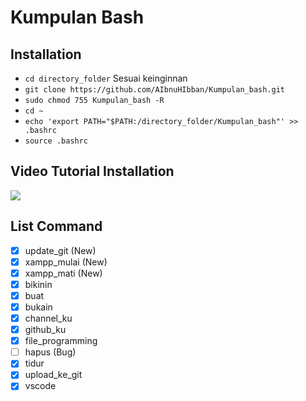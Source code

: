 # Kumpulan Bash 

## Installation

 - `cd directory_folder` Sesuai keinginnan
 - `git clone https://github.com/AIbnuHIbban/Kumpulan_bash.git`
 - `sudo chmod 755 Kumpulan_bash -R`
 - `cd ~`
 - `echo 'export PATH="$PATH:/directory_folder/Kumpulan_bash"' >> .bashrc`
 - `source .bashrc`
 
## Video Tutorial Installation

[![](http://img.youtube.com/vi/K3wtjZlyklY/0.jpg)](http://www.youtube.com/watch?v=K3wtjZlyklY "")

## List Command

 - [x] update_git (New)
 - [x] xampp_mulai (New)
 - [x] xampp_mati (New)
 - [x] bikinin
 - [x] buat
 - [x] bukain
 - [x] channel_ku
 - [x] github_ku
 - [x] file_programming
 - [ ] hapus (Bug)
 - [x] tidur
 - [x] upload_ke_git
 - [x] vscode
